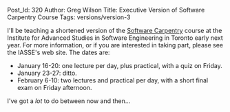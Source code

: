Post_Id: 320
Author: Greg Wilson
Title: Executive Version of Software Carpentry Course
Tags: versions/version-3

<p>I'll be teaching a shortened version of the <a href="http://www.software-carpentry.org">Software Carpentry</a> course at the Institute for Advanced Studies in Software Engineering in Toronto early next year.  For more information, or if you are interested in taking part, please see the IASSE's web site.  The dates are:</p>
<ul>
<li>January 16-20: one lecture per day, plus practical, with a quiz on Friday.</li>
<li>January 23-27: ditto.</li>
<li>February 6-10: two lectures and practical per day, with a short final exam on Friday afternoon.</li>
</ul>
<p>I've got a <em>lot</em> to do between now and then...</p>
